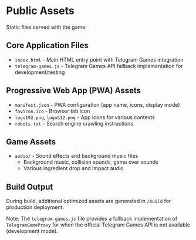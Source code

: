 # Public Assets

Static files served with the game:

## Core Application Files
- `index.html` - Main HTML entry point with Telegram Games integration
- `telegram-games.js` - Telegram Games API fallback implementation for development/testing

## Progressive Web App (PWA) Assets  
- `manifest.json` - PWA configuration (app name, icons, display mode)
- `favicon.ico` - Browser tab icon
- `logo192.png`, `logo512.png` - App icons for various contexts
- `robots.txt` - Search engine crawling instructions

## Game Assets
- `audio/` - Sound effects and background music files
  - Background music, collision sounds, game over sounds
  - Various ingredient drop and impact audio

## Build Output
During build, additional optimized assets are generated in `/build` for production deployment.

Note: The `telegram-games.js` file provides a fallback implementation of `TelegramGameProxy` for when the official Telegram Games API is not available (development mode).

